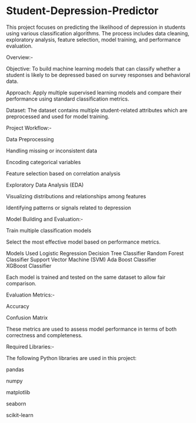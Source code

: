 # Student-Depression-Predictor

This project focuses on predicting the likelihood of depression in students using various classification algorithms. The process includes data cleaning, exploratory analysis, feature selection, model training, and performance evaluation.

Overview:-

Objective: To build machine learning models that can classify whether a student is likely to be depressed based on survey responses and behavioral data.

Approach: Apply multiple supervised learning models and compare their performance using standard classification metrics.

Dataset: The dataset contains multiple student-related attributes which are preprocessed and used for model training.

Project Workflow:-

Data Preprocessing

Handling missing or inconsistent data

Encoding categorical variables

Feature selection based on correlation analysis

Exploratory Data Analysis (EDA)

Visualizing distributions and relationships among features

Identifying patterns or signals related to depression

Model Building and Evaluation:-

Train multiple classification models

Select the most effective model based on performance metrics.

Models Used
Logistic Regression
Decision Tree Classifier
Random Forest Classifier
Support Vector Machine (SVM)
Ada Boost Classifier  
XGBoost Classifier

Each model is trained and tested on the same dataset to allow fair comparison.

Evaluation Metrics:-

Accuracy

Confusion Matrix

These metrics are used to assess model performance in terms of both correctness and completeness.

Required Libraries:-

The following Python libraries are used in this project:

pandas

numpy

matplotlib

seaborn

scikit-learn

